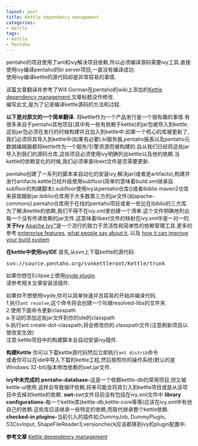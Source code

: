 ```yaml
---
layout: post
title: Kettle dependency management
categories:
- Kettle
tags:
- Kettle
- Pentaho
---
```


<p>pentaho的项目使用了ant和ivy解决项目依赖,所以必须编译源码需要ivy工具.直接使用ivy编译pentaho的bi server项目,一直没有编译成功.<br />
使用ivy编译kettle的源代码却是非常容易的事情.</p>

<p>该篇文章翻译并参考了Will Gorman在pentaho的wiki上添加的<a href="http://wiki.pentaho.com/display/EAI/Kettle+dependency+management" target="_blank">Kettle dependency management</a>,文章标题没作修改.<br />
编写此文,是为了记录编译kettle源码的方法和过程.</p>

<p><strong>以下是对原文的一个简单翻译.</strong>
将kettle作为一个产品发行是一个很有趣的事情.有很多来自于pentaho其他项目(其中有一些有依赖于kettle)的jar包被导入到kettle.这些jar包必须在发行的时候构建并且加入到kettle中.如果一个核心的库被更新了,我们必须将其导入到kettle中(如果有必要).bi服务器,pentaho报表以及pentaho元数据编辑器都将kettle作为一个服务/引擎资源而被构建的.自从我们已经将这些jar导入到我们的源码仓库,这些项目必须使用ivy明确列出kettle以及他的依赖.当kettle的依赖变化的时候,我们必须审查libext文件是否需要更新.</p>

<p>pentaho创建了一系列的脚本来自动化的安装ivy,解决jar(或者是artifacts),构建并发行artifacts.kettle已经升级使用subfloor(简单的意味着build.xml继承自subfloor的构建脚本).subfloor使用ivy从pentaho仓库()或者ibiblio maven2仓库来获取跟新jar.ibiblio仓库用于大多数第三方的jar文件(如apache-commons).pentaho仓库用于在线的pentaho项目或者一些比在ibiblio的三方库.为了解决kettle的依赖,我们不得不在ivy.xml里创建一个清单.这个文件明确地列出每一个没有传递依赖的jar文件.这意味着libext文件的映射在ivy.xml中是一对一的.
<!--more-->
<strong>关于Ivy</strong>
<a href="http://ant.apache.org/ivy/" target="_blank">Apache Ivy™</a>是一个流行的致力于灵活性和简单性的依赖管理工具.更多的参考:<a href="http://ant.apache.org/ivy/features.html" target="_blank">enterprise features</a>, <a href="http://ant.apache.org/ivy/testimonials.html" target="_blank">what people say about it</a>, 以及 <a href="http://ant.apache.org/ivy/history/latest-milestone/index.html" target="_blank">how it can improve your build system</a></p>

<p><strong>在kettle中使用ivyIDE</strong>
首先,从svn上下载kettle的源代码:
<pre>
svn://source.pentaho.org/svnkettleroot/Kettle/trunk
</pre>
如果你想在Eclipse上使用<a href="http://ant.apache.org/ivy/ivyde/download.cgi" target="_blank">ivyde plugin</a>.<br />
请参考相关文章安装该插件.</p>

<p>如果你不想使用ivyde,你可以简单快速并且容易的开始并编译代码.<br />
1.执行<code>ant resolve</code>,这个命令将会创建一个叫做resolved-libs的文件夹.<br />
2.使用下面命令更新classpath <br />
  a.手动的添加这些jar文件到你的ide的classpath<br />
  b.执行ant create-dot-classpath,将会修改你的.classpath文件(注意刷新项目以使改变生效)<br />
注意:kettle项目中的构建脚本会自动安装ivy插件.</p>

<p><strong>构建Kettle</strong>
你可以下载kettle源代码然后立即执行<code>ant distrib</code>命令<br />
或者你可以在ide中导入下载的kettle工程,然后按照你的操作系统(默认的是Windows 32-bit)版本修改依赖的swt.jar文件.</p>

<p><strong>ivy中未完成的</strong>
<strong>pentaho-database-</strong>这是一个依赖kettle-db的常用项目,但又被kettle-ui使用.这样会导致循环依赖,将来可能会将其引入到kettle项目或是从该项目中去掉对kettle的依赖.
<strong>swt-</strong>swt文件目前没有包括在ivy.xml文件中
<strong>library configurations-</strong>每一个kettle库(kettle-db,kettle-core等等)应该在ivy.xml中有他自己的依赖.这些库应该继承一些特定的依赖,而取代继承整个kettle依赖.
<strong>checked-in plugins-</strong>当前引入的插件如;DummyJob, DummyPlugin, S3CsvInput, ShapeFileReader3,versioncheck应该都移到ivy的plugin配置中.</p>

<p><strong>参考文章</strong>
<a href="http://wiki.pentaho.com/display/EAI/Kettle+dependency+management" target="_blank">Kettle dependency management</a>
</p>
